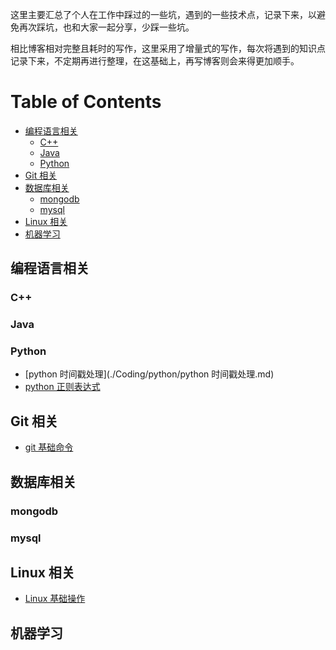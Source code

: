 
这里主要汇总了个人在工作中踩过的一些坑，遇到的一些技术点，记录下来，以避免再次踩坑，也和大家一起分享，少踩一些坑。

相比博客相对完整且耗时的写作，这里采用了增量式的写作，每次将遇到的知识点记录下来，不定期再进行整理，在这基础上，再写博客则会来得更加顺手。


# Table of Contents

<!-- MarkdownTOC -->

- [编程语言相关](#编程语言相关)
	- [C++](#c)
	- [Java](#java)
	- [Python](#python)
- [Git 相关](#git-相关)
- [数据库相关](#数据库相关)
	- [mongodb](#mongodb)
	- [mysql](#mysql)
- [Linux 相关](#linux-相关)
- [机器学习](#机器学习)

<!-- /MarkdownTOC -->




## 编程语言相关

### C++


### Java



### Python

- [python 时间戳处理](./Coding/python/python 时间戳处理.md)
- [python 正则表达式]()



## Git 相关

- [git 基础命令](./Tool/git_basis_command.md)


## 数据库相关

### mongodb

### mysql


## Linux 相关

- [Linux 基础操作](./Skill/linux_basis_command.md)


## 机器学习



